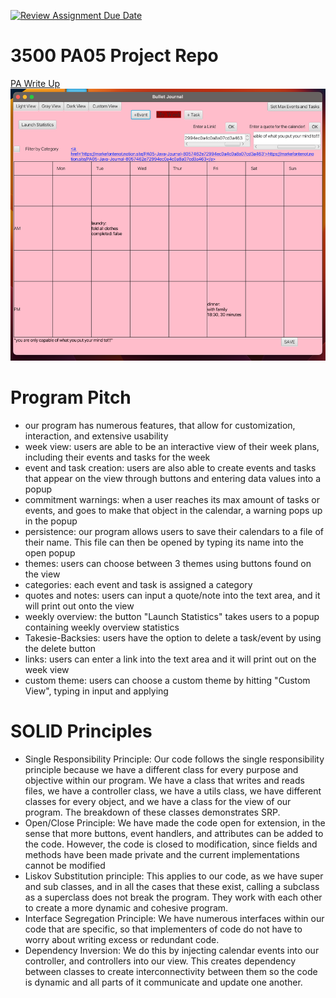 [![Review Assignment Due Date](https://classroom.github.com/assets/deadline-readme-button-24ddc0f5d75046c5622901739e7c5dd533143b0c8e959d652212380cedb1ea36.svg)](https://classroom.github.com/a/x6ckGcN8)
# 3500 PA05 Project Repo

[PA Write Up](https://markefontenot.notion.site/PA-05-8263d28a81a7473d8372c6579abd6481)
![img.png](img.png)

# Program Pitch
- our program has numerous features, that allow for customization, interaction, and extensive usability
- week view: users are able to be an interactive view of their week plans, including their events and tasks for the week
- event and task creation: users are also able to create events and tasks that appear on the view through buttons and entering data values into a popup
- commitment warnings: when a user reaches its max amount of tasks or events, and goes to make that object in the calendar, a warning pops up in the popup
- persistence: our program allows users to save their calendars to a file of their name. This file can then be opened by typing its name into the open popup
- themes: users can choose between 3 themes using buttons found on the view
- categories: each event and task is assigned a category
- quotes and notes: users can input a quote/note into the text area, and it will print out onto the view
- weekly overview: the button "Launch Statistics" takes users to a popup containing weekly overview statistics
- Takesie-Backsies: users have the option to delete a task/event by using the delete button
- links: users can enter a link into the text area and it will print out on the week view
- custom theme: users can choose a custom theme by hitting "Custom View", typing in input and applying

# SOLID Principles
- Single Responsibility Principle:
Our code follows the single responsibility principle because we have a different class for every purpose and objective within our program.
We have a class that writes and reads files, we have a controller class, we have a utils class, we have different classes for every object, 
and we have a class for the view of our program. The breakdown of these classes demonstrates SRP.
- Open/Close Principle:
We have made the code open for extension, in the sense that more buttons, event handlers, and attributes can be added to the code. 
However, the code is closed to modification, since fields and methods have been made private and the current implementations 
cannot be modified
- Liskov Substitution principle:
This applies to our code, as we have super and sub classes, and in all the cases that these exist, calling a subclass as a superclass
does not break the program. They work with each other to create a more dynamic and cohesive program.
- Interface Segregation Principle:
We have numerous interfaces within our code that are specific, so that implementers of code do not have to worry about writing
excess or redundant code.
- Dependency Inversion:
We do this by injecting calendar events into our controller, and controllers into our view. This creates dependency between classes to create
interconnectivity between them so the code is dynamic and all parts of it communicate and update one another.
